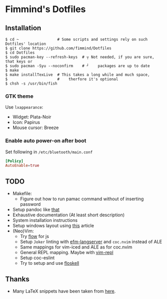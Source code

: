 # Fimmind's Dotfiles

## Installation

```shell
$ cd ~                 # Some scripts and settings rely on such Dotfiles' location
$ git clone https://github.com/fimmind/Dotfiles
$ cd Dotfiles
$ sudo pacman-key --refresh-keys  # ┬ Not needed, if you are sure, that keys or
$ sudo pacman -Syu --noconfirm    # ┘    packages are up to date
$ make
$ make installTexLive  # This takes a long while and much space,
$                      #    therfore it's optional
$ chsh -s /usr/bin/fish
```

### GTK theme

Use `lxappearance`:

- Widget: Plata-Noir
- Icon: Papirus
- Mouse cursor: Breeze

### Enable auto power-on after boot
Set following in `/etc/bluetooth/main.conf`
```conf
[Policy]
AutoEnable=true
```

## TODO

- Makefile:
  - Figure out how to run pamac command without of inserting password
- Setup pandoc like [that](https://learnbyexample.github.io/tutorial/ebook-generation/customizing-pandoc/)
- Exhaustive documentation (At least short description)
- System installation instructions
- Setup windows layout using [this](https://i3wm.org/docs/layout-saving.html) article
- (Neo)Vim:
  - Try [flow](https://github.com/neoclide/coc.nvim/wiki/Language-servers#flow)
    for js
  - Setup `Joker` linting with
    [efm-langserver](https://github.com/mattn/efm-langserver) and `coc.nvim`
    instead of ALE
  - Same mappings for vim-iced and ALE as for coc.nvim
  - General REPL mapping. Maybe with [vim-repl](https://github.com/sillybun/vim-repl)
  - Setup coc-eslint
  - Try to setup and use [floskell](https://github.com/ennocramer/floskell)

## Thanks

- Many LaTeX snippets have been taken from [here](https://github.com/gillescastel/latex-snippets).
